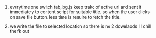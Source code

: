 1. everytime one switch tab, bg.js keep trakc of active url and sent it immediately to content script 
for suitable title. so when the user clicks on save file button, less time is require to fetch the title.



3. we write the file to selected location so there is no 2 downlaods !!! chill the fk out